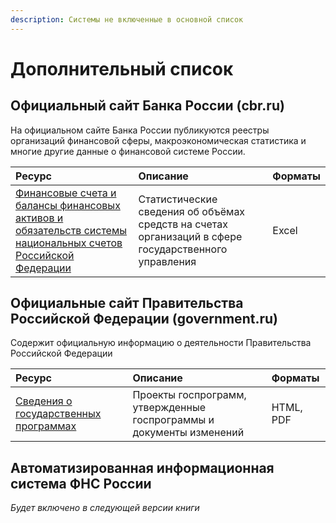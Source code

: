 ```yaml
---
description: Системы не включенные в основной список
---
```


# Дополнительный список

## Официальный сайт Банка России \(cbr.ru\)

На официальном сайте Банка России публикуются реестры организаций финансовой сферы, макроэкономическая статистика и многие другие данные о финансовой системе России. 

| Ресурс | Описание | Форматы |
| :--- | :--- | :--- |
| [Финансовые счета и балансы финансовых активов и обязательств системы национальных счетов Российской Федерации](http://www.cbr.ru/statistics/?PrtId=fafbs) | Статистические сведения об объёмах средств на счетах организаций в сфере государственного управления | Excel |



## Официальные сайт Правительства Российской Федерации \(government.ru\)

Содержит официальную информацию о деятельности Правительства Российской Федерации

| Ресурс | Описание | Форматы |
| :--- | :--- | :--- |
| [Сведения о государственных программах](http://government.ru/programs/) | Проекты госпрограмм, утвержденные госпрограммы и документы изменений | HTML, PDF |

## Автоматизированная информационная система ФНС России

_Будет включено в следующей версии книги_

